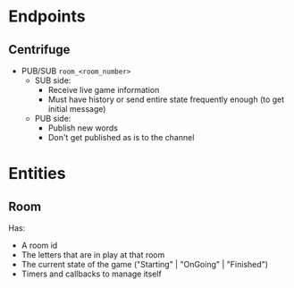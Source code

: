 # Endpoints

## Centrifuge

- PUB/SUB `room_<room_number>`
    - SUB side:
        - Receive live game information
        - Must have history or send entire state frequently enough (to get initial message)
    - PUB side:
        - Publish new words
        - Don't get published as is to the channel

# Entities

## Room

Has: 
- A room id
- The letters that are in play at that room
- The current state of the game ("Starting" | "OnGoing" | "Finished")
- Timers and callbacks to manage itself